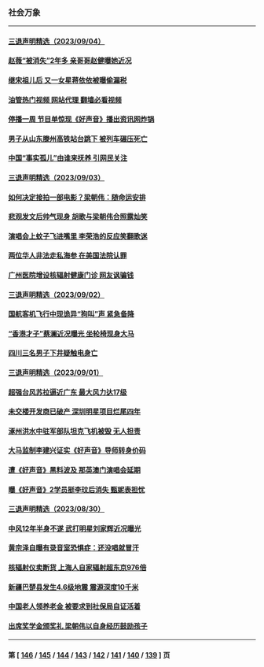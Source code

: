 ### 社会万象
---
#### [三退声明精选（2023/09/04）](../../pages/ncid282/n14067269.md?09051645) 
#### [赵薇“被消失”2年多 亲哥哥赵健曝她近况](../../pages/ncid282/n14067033.md?09051645) 
#### [继宋祖儿后 又一女星蒋依依被曝偷漏税](../../pages/ncid282/n14067055.md?09051645) 
#### [油管热门视频 网站代理 翻墙必看视频](http://138.2.39.72:81/youtube.html?epic-marker?09051645)
#### [停播一周 节目单惊现《好声音》播出资讯网炸锅](../../pages/ncid282/n14067059.md?09051645) 
#### [男子从山东滕州高铁站台跳下 被列车碾压死亡](../../pages/ncid282/n14066755.md?09051645) 
#### [中国“事实孤儿”由谁来抚养 引网民关注](../../pages/ncid282/n14066598.md?09051645) 
#### [三退声明精选（2023/09/03）](../../pages/ncid282/n14066539.md?09051645) 
#### [如何决定接拍一部电影？梁朝伟：随命运安排](../../pages/ncid282/n14066437.md?09051645) 
#### [悲观发文后帅气现身 胡歌与梁朝伟合照露灿笑](../../pages/ncid282/n14066400.md?09051645) 
#### [演唱会上蚊子飞进嘴里 李荣浩的反应笑翻歌迷](../../pages/ncid282/n14066410.md?09051645) 
#### [两位华人非法走私海参 在美国法院认罪](../../pages/ncid282/n14066307.md?09051645) 
#### [广州医院增设核辐射健康门诊 网友讽骗钱](../../pages/ncid282/n14066301.md?09051645) 
#### [三退声明精选（2023/09/02）](../../pages/ncid282/n14066099.md?09051645) 
#### [国航客机飞行中现诡异“狗叫”声 紧急备降](../../pages/ncid282/n14065808.md?09051645) 
#### [“香港才子”蔡澜近况曝光 坐轮椅现身大马](../../pages/ncid282/n14065575.md?09051645) 
#### [四川三名男子下井疑触电身亡](../../pages/ncid282/n14065748.md?09051645) 
#### [三退声明精选（2023/09/01）](../../pages/ncid282/n14065621.md?09051645) 
#### [超强台风苏拉逼近广东 最大风力达17级](../../pages/ncid282/n14065205.md?09051645) 
#### [未交楼开发商已破产 深圳明星项目烂尾四年](../../pages/ncid282/n14065075.md?09051645) 
#### [涿州洪水中驻军部队坦克飞机被毁 无人担责](../../pages/ncid282/n14064949.md?09051645) 
#### [大马监制李建兴证实《好声音》导师转身价码](../../pages/ncid282/n14064909.md?09051645) 
#### [遭《好声音》黑料波及 那英澳门演唱会延期](../../pages/ncid282/n14064302.md?09051645) 
#### [曝《好声音》2学员挺李玟后消失 甄妮表担忧](../../pages/ncid282/n14064222.md?09051645) 
#### [三退声明精选（2023/08/30）](../../pages/ncid282/n14064270.md?09051645) 
#### [中风12年半身不遂 武打明星刘家辉近况曝光](../../pages/ncid282/n14063538.md?09051645) 
#### [黄宗泽自曝有录音室恐惧症：还没唱就冒汗](../../pages/ncid282/n14063478.md?09051645) 
#### [核辐射仪卖断货 上海人自家辐射超东京976倍](../../pages/ncid282/n14063254.md?09051645) 
#### [新疆巴楚县发生4.6级地震 震源深度10千米](../../pages/ncid282/n14063210.md?09051645) 
#### [中国老人领养老金 被要求到社保局自证活着](../../pages/ncid282/n14063012.md?09051645) 
#### [出席奖学金颁奖礼 梁朝伟以自身经历鼓励孩子](../../pages/ncid282/n14062979.md?09051645) 

---
#### 第 [ [146](./146.md?09051645) / [145](./145.md?09051645) / [144](./144.md?09051645) / [143](./143.md?09051645) / [142](./142.md?09051645) / [141](./141.md?09051645) / [140](./140.md?09051645) / [139](./139.md?09051645) ] 页
